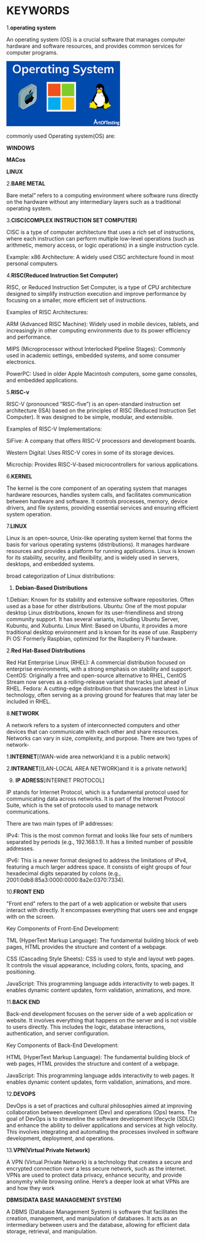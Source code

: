 # KEYWORDS
1.**operating system**

An operating system (OS) is a crucial software that manages computer hardware and software resources, and provides common services for computer programs. 

![image alt](https://github.com/Suhanjuneja/Suhan/blob/40bd7523a9e3f66f002341410f9e6d0aef49297e/os.png)

commonly used Operating system(OS) are:

   **WINDOWS**
   
   **MACos**
   
   **LINUX**
  
2.**BARE METAL**
 
Bare metal” refers to a computing environment where software runs directly on the hardware without any intermediary layers such as a traditional operating system. 
 
3.**CISC(COMPLEX INSTRUCTION SET COMPUTER)**

CISC is a type of computer architecture that uses a rich set of instructions, where each instruction can perform multiple low-level operations (such as arithmetic, memory access, or logic operations) in a single instruction cycle.

Example:
x86 Architecture: A widely used CISC architecture found in most personal computers.

4.**RISC(Reduced Instruction Set Computer)**

RISC, or Reduced Instruction Set Computer, is a type of CPU architecture designed to simplify instruction execution and improve performance by focusing on a smaller, more efficient set of instructions.

Examples of RISC Architectures:

ARM (Advanced RISC Machine): Widely used in mobile devices, tablets, and increasingly in other computing environments due to its power efficiency and performance.

MIPS (Microprocessor without Interlocked Pipeline Stages): Commonly used in academic settings, embedded systems, and some consumer electronics.

PowerPC: Used in older Apple Macintosh computers, some game consoles, and embedded applications.

5.**RISC-v**

RISC-V (pronounced “RISC-five”) is an open-standard instruction set architecture (ISA) based on the principles of RISC (Reduced Instruction Set Computer). It was designed to be simple, modular, and extensible. 

Examples of RISC-V Implementations:

SiFive: A company that offers RISC-V processors and development boards.

Western Digital: Uses RISC-V cores in some of its storage devices.

Microchip: Provides RISC-V-based microcontrollers for various applications.

6.**KERNEL**

The kernel is the core component of an operating system that manages hardware resources, handles system calls, and facilitates communication between hardware and software. It controls processes, memory, device drivers, and file systems, providing essential services and ensuring efficient system operation.

7.**LINUX**

Linux is an open-source, Unix-like operating system kernel that forms the basis for various operating systems (distributions). It manages hardware resources and provides a platform for running applications. Linux is known for its stability, security, and flexibility, and is widely used in servers, desktops, and embedded systems.

broad categorization of Linux distributions:

1. **Debian-Based Distributions**
 
1.Debian: Known for its stability and extensive software repositories. Often used as a base for other distributions.
Ubuntu: One of the most popular desktop Linux distributions, known for its user-friendliness and strong community support. It has several variants, including Ubuntu Server, Kubuntu, and Xubuntu.
Linux Mint: Based on Ubuntu, it provides a more traditional desktop environment and is known for its ease of use.
Raspberry Pi OS: Formerly Raspbian, optimized for the Raspberry Pi hardware.

2.**Red Hat-Based Distributions**

Red Hat Enterprise Linux (RHEL): A commercial distribution focused on enterprise environments, with a strong emphasis on stability and support.
CentOS: Originally a free and open-source alternative to RHEL, CentOS Stream now serves as a rolling-release variant that tracks just ahead of RHEL.
Fedora: A cutting-edge distribution that showcases the latest in Linux technology, often serving as a proving ground for features that may later be included in RHEL.

8.**NETWORK**

 A network refers to a system of interconnected computers and other devices that can communicate with each other and share resources. Networks can vary in size, complexity, and purpose.
 There are two types of network-

 1.**INTERNET**[(WAN-wide area network)and it is a public network]

 2.**INTRANET**[(LAN-LOCAL AREA NETWORK)and it is a private network]

9. **IP ADRESS**[INTERNET PROTOCOL]

 IP stands for Internet Protocol, which is a fundamental protocol used for communicating data across networks. It is part of the Internet Protocol Suite, which is the set of protocols used to manage network communications.
 
There are two main types of IP addresses:

IPv4: This is the most common format and looks like four sets of numbers separated by periods (e.g., 192.168.1.1). It has a limited number of possible addresses.

IPv6: This is a newer format designed to address the limitations of IPv4, featuring a much larger address space. It consists of eight groups of four hexadecimal digits separated by colons (e.g., 2001:0db8:85a3:0000:0000:8a2e:0370:7334).

10.**FRONT END**

"Front end" refers to the part of a web application or website that users interact with directly. It encompasses everything that users see and engage with on the screen.

Key Components of Front-End Development:

TML (HyperText Markup Language): The fundamental building block of web pages, HTML provides the structure and content of a webpage.

CSS (Cascading Style Sheets): CSS is used to style and layout web pages. It controls the visual appearance, including colors, fonts, spacing, and positioning.

JavaScript: This programming language adds interactivity to web pages. It enables dynamic content updates, form validation, animations, and more.

11.**BACK END**

Back-end development focuses on the server side of a web application or website. It involves everything that happens on the server and is not visible to users directly. This includes the logic, database interactions, authentication, and server configuration.

Key Components of Back-End Development:

HTML (HyperText Markup Language): The fundamental building block of web pages, HTML provides the structure and content of a webpage.

JavaScript: This programming language adds interactivity to web pages. It enables dynamic content updates, form validation, animations, and more.

12.**DEVOPS**

DevOps is a set of practices and cultural philosophies aimed at improving collaboration between development (Dev) and operations (Ops) teams. The goal of DevOps is to streamline the software development lifecycle (SDLC) and enhance the ability to deliver applications and services at high velocity. This involves integrating and automating the processes involved in software development, deployment, and operations.

13.**VPN(Virtual Private Network)**

A VPN (Virtual Private Network) is a technology that creates a secure and encrypted connection over a less secure network, such as the internet. VPNs are used to protect data privacy, enhance security, and provide anonymity while browsing online. Here’s a deeper look at what VPNs are and how they work

**DBMS(DATA BASE MANAGEMENT SYSTEM)**

A DBMS (Database Management System) is software that facilitates the creation, management, and manipulation of databases. It acts as an intermediary between users and the database, allowing for efficient data storage, retrieval, and manipulation. 
